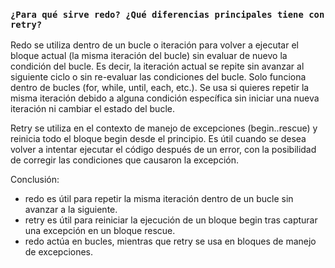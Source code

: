 ### ```¿Para qué sirve redo? ¿Qué diferencias principales tiene con retry? ```

Redo se utiliza dentro de un bucle o iteración para volver a ejecutar el bloque actual (la misma iteración del bucle) sin evaluar de nuevo la condición del bucle. Es decir, la iteración actual se repite sin avanzar al siguiente ciclo o sin re-evaluar las condiciones del bucle.
Solo funciona dentro de bucles (for, while, until, each, etc.). 
Se usa si quieres repetir la misma iteración debido a alguna condición específica sin iniciar una nueva iteración ni cambiar el estado del bucle.

Retry se utiliza en el contexto de manejo de excepciones (begin..rescue) y reinicia todo el bloque begin desde el principio. Es útil cuando se desea volver a intentar ejecutar el código después de un error, con la posibilidad de corregir las condiciones que causaron la excepción.

Conclusión:
- redo es útil para repetir la misma iteración dentro de un bucle sin avanzar a la siguiente.
- retry es útil para reiniciar la ejecución de un bloque begin tras capturar una excepción en un bloque rescue.
- redo actúa en bucles, mientras que retry se usa en bloques de manejo de excepciones.
